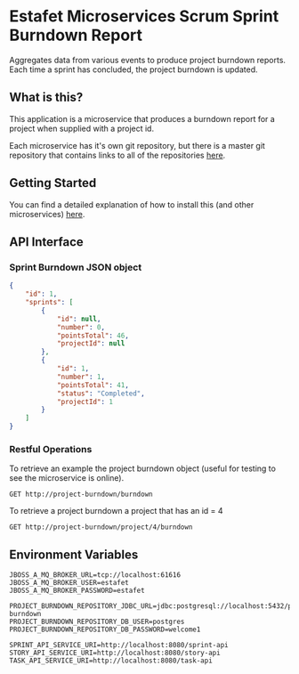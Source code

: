 # Estafet Microservices Scrum Sprint Burndown Report
Aggregates data from various events to produce project burndown reports. Each time a sprint has concluded, the project burndown is updated.
## What is this?
This application is a microservice that produces a burndown report for a project when supplied with a project id.

Each microservice has it's own git repository, but there is a master git repository that contains links to all of the repositories [here](https://github.com/Estafet-LTD/estafet-microservices-scrum).
## Getting Started
You can find a detailed explanation of how to install this (and other microservices) [here](https://github.com/Estafet-LTD/estafet-microservices-scrum#getting-started).
## API Interface

### Sprint Burndown JSON object

```json
{
    "id": 1,
    "sprints": [
        {
            "id": null,
            "number": 0,
            "pointsTotal": 46,
            "projectId": null
        },
        {
            "id": 1,
            "number": 1,
            "pointsTotal": 41,
            "status": "Completed",
            "projectId": 1
        }
    ]
}
```

### Restful Operations

To retrieve an example the project burndown object (useful for testing to see the microservice is online).

```
GET http://project-burndown/burndown
```

To retrieve a project burndown a project that has an id = 4

```
GET http://project-burndown/project/4/burndown
```

## Environment Variables
```
JBOSS_A_MQ_BROKER_URL=tcp://localhost:61616
JBOSS_A_MQ_BROKER_USER=estafet
JBOSS_A_MQ_BROKER_PASSWORD=estafet

PROJECT_BURNDOWN_REPOSITORY_JDBC_URL=jdbc:postgresql://localhost:5432/project-burndown
PROJECT_BURNDOWN_REPOSITORY_DB_USER=postgres
PROJECT_BURNDOWN_REPOSITORY_DB_PASSWORD=welcome1

SPRINT_API_SERVICE_URI=http://localhost:8080/sprint-api
STORY_API_SERVICE_URI=http://localhost:8080/story-api
TASK_API_SERVICE_URI=http://localhost:8080/task-api
```

